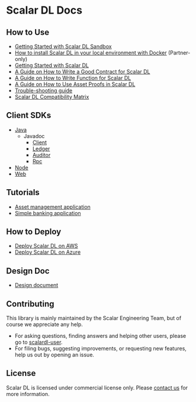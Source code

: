 # Scalar DL Docs

## How to Use
* [Getting Started with Scalar DL Sandbox](sandbox.md)
* [How to install Scalar DL in your local environment with Docker](installation-with-docker.md) (Partner-only)
* [Getting Started with Scalar DL](getting-started.md)
* [A Guide on How to Write a Good Contract for Scalar DL](how-to-write-contract.md)
* [A Guide on How to Write Function for Scalar DL](how-to-write-function.md)
* [A Guide on How to Use Asset Proofs in Scalar DL](how-to-use-proof.md)
* [Trouble-shooting guide](trouble-shooting-guide.md)
* [Scalar DL Compatibility Matrix](compatibility.md)

## Client SDKs
* [Java](https://github.com/scalar-labs/scalardl-java-client-sdk)
  * Javadoc
    * [Client](https://scalar-labs.github.io/scalardl/javadoc/latest/client/)
    * [Ledger](https://scalar-labs.github.io/scalardl/javadoc/latest/ledger/)
    * [Auditor](https://scalar-labs.github.io/scalardl/javadoc/latest/auditor/)
    * [Rpc](https://scalar-labs.github.io/scalardl/javadoc/latest/rpc/)
* [Node](https://github.com/scalar-labs/scalardl-node-client-sdk)
* [Web](https://github.com/scalar-labs/scalardl-web-client-sdk)

## Tutorials
* [Asset management application](https://github.com/scalar-labs/getting-started-with-scalardl)
* [Simple banking application](applications/simple-bank-account/README.md)

## How to Deploy
* [Deploy Scalar DL on AWS](https://github.com/scalar-labs/scalar-kubernetes/blob/master/docs/ManualDeploymentGuideScalarDLOnAWS.md)
* [Deploy Scalar DL on Azure](https://github.com/scalar-labs/scalar-kubernetes/blob/master/docs/ManualDeploymentGuideScalarDLOnAzure.md)

## Design Doc
* [Design document](design.md)

## Contributing 

This library is mainly maintained by the Scalar Engineering Team, but of course we appreciate any help.

* For asking questions, finding answers and helping other users, please go to [scalardl-user](https://groups.google.com/forum/#!forum/scalardl-user).
* For filing bugs, suggesting improvements, or requesting new features, help us out by opening an issue.

## License

Scalar DL is licensed under commercial license only. Please [contact us](https://scalar-labs.com/contact_us/) for more information.
